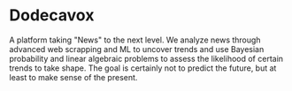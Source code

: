 # Dodecavox
A platform taking "News" to the next level. We analyze news through advanced web scrapping and ML to uncover trends and use Bayesian probability and linear algebraic problems to assess the likelihood of certain trends to take shape. The goal is certainly not to predict the future, but at least to make sense of the present.
